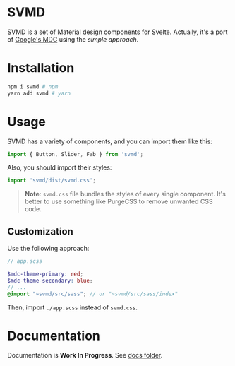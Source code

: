 # SVMD
SVMD is a set of Material design components for Svelte. Actually, it's a port of [Google's MDC](https://material.io/develop/web) using the _simple approach_.

# Installation
```sh
npm i svmd # npm
yarn add svmd # yarn
```

# Usage
SVMD has a variety of components, and you can import them like this:
```js
import { Button, Slider, Fab } from 'svmd';
```
Also, you should import their styles:
```js
import 'svmd/dist/svmd.css';
```
> **Note**: `svmd.css` file bundles the styles of every single component. It's better to use something like PurgeCSS to remove unwanted CSS code.

## Customization
Use the following approach:
```scss
// app.scss

$mdc-theme-primary: red;
$mdc-theme-secondary: blue;
// ...
@import "~svmd/src/sass"; // or "~svmd/src/sass/index"
```
Then, import `./app.scss` instead of `svmd.css`.

# Documentation
Documentation is **Work In Progress**. See [docs folder](./docs).
